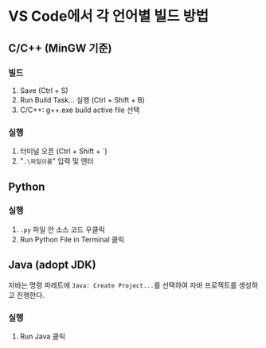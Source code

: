 # VS Code에서 각 언어별 빌드 방법

## C/C++ (MinGW 기준)

### 빌드

1. Save (Ctrl + S)
2. Run Build Task... 실행 (Ctrl + Shift + B)
3. C/C++: g++.exe build active file 선택

### 실행

1. 터미널 오픈 (Ctrl + Shift + `)
2. "`.\파일이름`" 입력 및 엔터

## Python

### 실행

1. `.py` 파일 안 소스 코드 우클릭
2. Run Python File in Terminal 클릭

## Java (adopt JDK)

자바는 명령 파레트에 `Java: Create Project...`를 선택하여 자바 프로젝트를 생성하고 진행한다.

### 실행

1. Run Java 클릭
